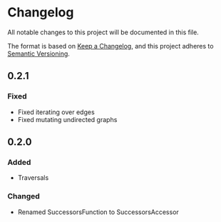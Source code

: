# Changelog
All notable changes to this project will be documented in this file.

The format is based on [Keep a Changelog](https://keepachangelog.com/en/1.0.0/),
and this project adheres to [Semantic Versioning](https://semver.org/spec/v2.0.0.html).

## 0.2.1

### Fixed
- Fixed iterating over edges
- Fixed mutating undirected graphs

## 0.2.0

### Added
- Traversals

### Changed
- Renamed SuccessorsFunction to SuccessorsAccessor


